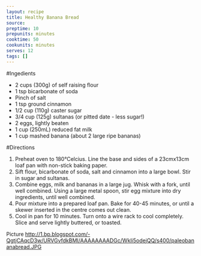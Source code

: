 ```yaml
---
layout: recipe
title: Healthy Banana Bread
source: 
preptime: 10
prepunits: minutes
cooktime: 50
cookunits: minutes
serves: 12
tags: []
---
```

#Ingedients
* 2 cups (300g) of self raising flour
* 1 tsp bicarbonate of soda
* Pinch of salt
* 1 tsp ground cinnamon
* 1/2 cup (110g) caster sugar
* 3/4 cup (125g) sultanas (or pitted date - less sugar!)
* 2 eggs, lightly beaten
* 1 cup (250mL) reduced fat milk
* 1 cup mashed banana (about 2 large ripe bananas)

#Directions
1. Preheat oven to 180&deg;Celcius. Line the base and sides of a 23cmx13cm loaf pan with non-stick baking paper.
2. Sift flour, bicarbonate of soda, salt and cinnamon into a large bowl. Stir in sugar and sultanas.
3. Combine eggs, milk and bananas in a large jug. Whisk with a fork, until well combined. Using a large metal spoon, stir egg mixture into dry ingredients, until well combined.
4. Pour mixture into a prepared loaf pan. Bake for 40-45 minutes, or until a skewer inserted in the centre comes out clean.
5. Cool in pan for 10 minutes. Turn onto a wire rack to cool completely. Slice and serve lightly buttered, or toasted.

Picture 
http://1.bp.blogspot.com/-QgtjCAqcD3w/URVGvfdkBMI/AAAAAAAADGc/WkIi5odejQQ/s400/paleobananabread.JPG